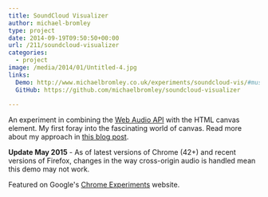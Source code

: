 ```yaml
---
title: SoundCloud Visualizer
author: michael-bromley
type: project
date: 2014-09-19T09:50:50+00:00
url: /211/soundcloud-visualizer
categories:
  - project
image: /media/2014/01/Untitled-4.jpg
links: 
  Demo: http://www.michaelbromley.co.uk/experiments/soundcloud-vis/#muse/undisclosed-desires
  GitHub: https://github.com/michaelbromley/soundcloud-visualizer
 
---
```

An experiment in combining the [Web Audio API](https://developer.mozilla.org/en-US/docs/Web/API/Web_Audio_API) with the HTML canvas element. My first foray into the fascinating world of canvas. Read more about my approach in [this blog post][1].

**Update May 2015** - As of latest versions of Chrome (42+) and recent versions of Firefox, changes in the way cross-origin audio is handled mean this demo may not work.

Featured on Google's [Chrome Experiments](http://www.chromeexperiments.com/detail/soundcloud-visualizer/) website.


 [1]: http://www.michaelbromley.co.uk/blog/42/audio-visualization-with-web-audio-canvas-and-the-soundcloud-api "Audio Visualization with Web Audio, Canvas and the Soundcloud API"